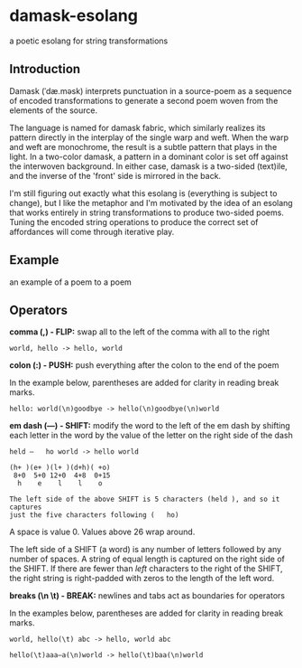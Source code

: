 # damask-esolang
a poetic esolang for string transformations

## Introduction
Damask (ˈdæ.məsk) interprets punctuation in a source-poem as a sequence of
encoded transformations to generate a second poem woven from the elements of the
source.

The language is named for damask fabric, which similarly realizes its pattern
directly in the interplay of the single warp and weft. When the warp and weft
are monochrome, the result is a subtle pattern that plays in the light. In a
two-color damask, a pattern in a dominant color is set off against the
interwoven background. In either case, damask is a two-sided (text)ile, and the
inverse of the 'front' side is mirrored in the back.

I'm still figuring out exactly what this esolang is (everything is subject to
change), but I like the metaphor and I'm motivated by the idea of an esolang
that works entirely in string transformations to produce two-sided poems. Tuning
the encoded string operations to produce the correct set of affordances will
come through iterative play.

## Example
an example of a poem to a poem

## Operators

**comma (,) - FLIP:** swap all to the left of the comma with all to the right

```
world, hello -> hello, world
```

**colon (:) - PUSH:** push everything after the colon to the end of the poem

In the example below, parentheses are added for clarity in reading break marks.
```
hello: world(\n)goodbye -> hello(\n)goodbye(\n)world
```

**em dash (—) - SHIFT:** modify the word to the left of the em dash by shifting 
each letter in the word by the value of the letter on the right side of the dash

```
held —   ho world -> hello world

(h+ )(e+ )(l+ )(d+h)( +o)
 8+0  5+0 12+0  4+8  0+15
  h    e    l    l    o

The left side of the above SHIFT is 5 characters (held ), and so it captures
just the five characters following (   ho)
```
A space is value 0. Values above 26 wrap around.

The left side of a SHIFT (a word) is any number of letters followed by any
number of spaces. A string of equal length is captured on the right side of the
SHIFT. If there are fewer than *left* characters to the right of the SHIFT, the
right string is right-padded with zeros to the length of the left word.

**breaks (\n \t) - BREAK:** newlines and tabs act as boundaries for operators

In the examples below, parentheses are added for clarity in reading break marks.
```
world, hello(\t) abc -> hello, world abc
```

```
hello(\t)aaa—a(\n)world -> hello(\t)baa(\n)world
```
